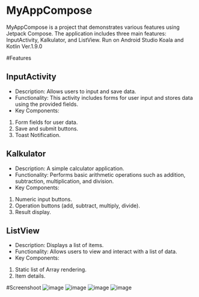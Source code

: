 ﻿# MyAppCompose
MyAppCompose is a project that demonstrates various features using Jetpack Compose. The application includes three main features: InputActivity, Kalkulator, and ListView. Run on Android Studio Koala and Kotlin Ver.1.9.0

#Features
## InputActivity
- Description: Allows users to input and save data.
- Functionality: This activity includes forms for user input and stores data using the provided fields.
- Key Components:
1. Form fields for user data.
2. Save and submit buttons.
3. Toast Notification.

## Kalkulator
- Description: A simple calculator application.
- Functionality: Performs basic arithmetic operations such as addition, subtraction, multiplication, and division.
- Key Components:
1. Numeric input buttons.
2. Operation buttons (add, subtract, multiply, divide).
3. Result display.

## ListView
- Description: Displays a list of items.
- Functionality: Allows users to view and interact with a list of data.
- Key Components:
1. Static list of Array rendering.
2. Item details.

#Screenshoot
![image](https://github.com/user-attachments/assets/11df6049-281e-4cbe-9c75-21f659cc5da7)
![image](https://github.com/user-attachments/assets/1d7978bc-ab15-4ae1-b5e7-2e4901e49a7a)
![image](https://github.com/user-attachments/assets/4d46f246-f93f-419e-95ce-75c76a1a3239)
![image](https://github.com/user-attachments/assets/00ad1b94-5310-4a11-be49-d1785cd050b8)



